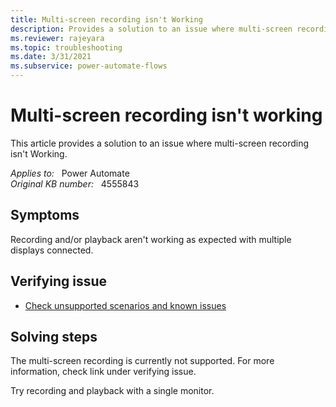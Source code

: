 ```yaml
---
title: Multi-screen recording isn't Working
description: Provides a solution to an issue where multi-screen recording isn't Working.
ms.reviewer: rajeyara
ms.topic: troubleshooting
ms.date: 3/31/2021
ms.subservice: power-automate-flows
---
```

# Multi-screen recording isn't working

This article provides a solution to an issue where multi-screen recording isn't Working.

_Applies to:_ &nbsp; Power Automate  
_Original KB number:_ &nbsp; 4555843

## Symptoms

Recording and/or playback aren't working as expected with multiple displays connected.

## Verifying issue

- [Check unsupported scenarios and known issues](/power-automate/desktop-flows/create-desktop#known-issues-and-solutions)

## Solving steps

The multi-screen recording is currently not supported. For more information, check link under verifying issue.

Try recording and playback with a single monitor.
